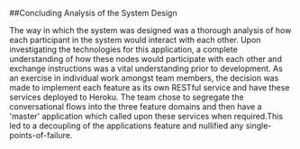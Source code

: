 ##Concluding Analysis of the System Design

The way in which the system was designed was a thorough analysis of how each participant in the system would interact with each other. Upon investigating the technologies for this application, a complete understanding of how these nodes would participate with each other and exchange instructions was a vital understanding prior to development. As an exercise in individual work amongst team members, the decision was made to implement each feature as its own RESTful service and have these services deployed to Heroku. The team chose to segregate the conversational flows into the three feature domains and then have a 'master' application which called upon these services when required.This led to a decoupling of the applications feature and nullified any single-points-of-failure.

